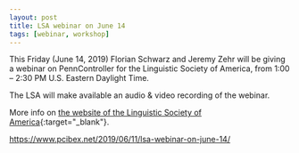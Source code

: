 ```yaml
---
layout: post
title: LSA webinar on June 14
tags: [webinar, workshop]
---
```


This Friday (June 14, 2019) Florian Schwarz and Jeremy Zehr will be giving a webinar on PennController for the Linguistic Society of America, from 1:00 – 2:30 PM U.S. Eastern Daylight Time.

The LSA will make available an audio & video recording of the webinar.

More info on [the website of the Linguistic Society of America](https://www.linguisticsociety.org/resource/webinar-penncontroller-ibex-new-platform-online-experiment-design){:target="_blank"}.

https://www.pcibex.net/2019/06/11/lsa-webinar-on-june-14/